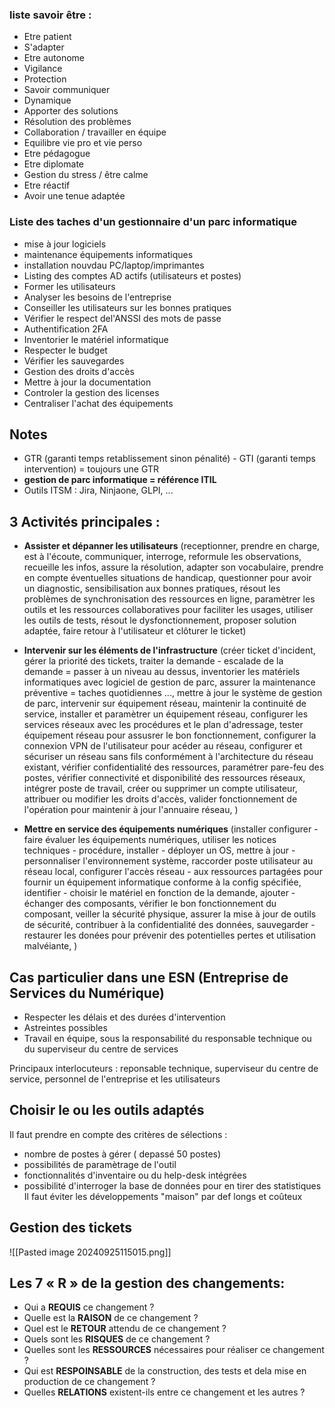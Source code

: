 ### liste savoir être : 
- Etre patient
- S'adapter
- Etre autonome
- Vigilance
- Protection
- Savoir communiquer
- Dynamique
- Apporter des solutions
- Résolution des problèmes
- Collaboration / travailler en équipe
- Equilibre vie pro et vie perso
- Etre pédagogue
- Etre diplomate
- Gestion du stress / être calme
- Etre réactif
- Avoir une tenue adaptée
### Liste des taches d'un gestionnaire d'un parc informatique
- mise à jour logiciels
- maintenance équipements informatiques
- installation nouvdau PC/laptop/imprimantes
- Listing des comptes AD actifs (utilisateurs et postes)
- Former les utilisateurs
- Analyser les besoins de l'entreprise
- Conseiller les utilisateurs sur les bonnes pratiques
- Vérifier le respect del'ANSSI des mots de passe
- Authentification 2FA 
- Inventorier le matériel informatique
- Respecter le budget
- Vérifier les sauvegardes
- Gestion des droits d'accès
- Mettre à jour la documentation
- Controler la gestion des licenses
- Centraliser l'achat des équipements

## Notes 

- GTR (garanti temps retablissement sinon pénalité) - GTI (garanti temps intervention) = toujours une GTR
- **gestion de parc informatique = référence ITIL**
- Outils ITSM : Jira, Ninjaone, GLPI, ...
## 3 Activités principales : 

- **Assister et dépanner les utilisateurs** (receptionner, prendre en charge, est à l'écoute, communiquer, interroge, reformule les observations, recueille les infos, assure la résolution, adapter son vocabulaire, prendre en compte éventuelles situations de handicap, questionner pour avoir un diagnostic, sensibilisation aux bonnes pratiques, résout les problèmes de synchronisation des ressources en ligne, paramètrer les outils et les ressources collaboratives pour faciliter les usages, utiliser les outils de tests, résout le dysfonctionnement, proposer solution adaptée, faire retour à l'utilisateur et clôturer le ticket) 

- **Intervenir sur les éléments de l'infrastructure** (créer ticket d'incident, gérer la priorité des tickets, traiter la demande - escalade de la demande = passer à un niveau au dessus, inventorier les matériels informatiques avec logiciel de gestion de parc, assurer la maintenance préventive = taches quotidiennes ..., mettre à jour le système de gestion de parc, intervenir sur équipement réseau, maintenir la continuité de service, installer et paramètrer un équipement réseau, configurer les services réseaux avec les procédures et le plan d'adressage, tester équipement réseau pour assusrer le bon fonctionnement, configurer la connexion VPN de l'utilisateur pour acéder au réseau, configurer et sécuriser un réseau sans fils conformément à l'architecture du réseau existant, vérifier confidentialité des ressources, paramétrer pare-feu des postes, vérifier connectivité et disponibilité des ressources réseaux, intégrer poste de travail, créer ou supprimer un compte utilisateur, attribuer ou modifier les droits d'accès, valider fonctionnement de l'opération pour maintenir à jour l'annuaire réseau, ) 

- **Mettre en service des équipements numériques** (installer configurer - faire évaluer les équipements numériques, utiliser les notices techniques - procédure, installer - déployer un OS, mettre à jour - personnaliser l'environnement système, raccorder poste utilisateur au réseau local, configurer l'accès réseau - aux ressources partagées pour fournir un équipement informatique conforme à la config spécifiée, identifier - choisir le matériel en fonction de la demande, ajouter - échanger des composants, vérifier le bon fonctionnement du composant, veiller la sécurité physique, assurer la mise à jour de outils de sécurité, contribuer à la confidentialité des données, sauvegarder - restaurer les donées pour prévenir des potentielles pertes et utilisation malvéiante, )

## Cas particulier dans une ESN (Entreprise de Services du Numérique)

- Respecter les délais et des durées d'intervention
- Astreintes possibles
- Travail en équipe, sous la responsabilité du responsable technique ou du superviseur du centre de  services

Principaux interlocuteurs : reponsable technique, superviseur du centre de service, personnel de l'entreprise et les utilisateurs

## Choisir le ou les outils adaptés

Il faut prendre en compte des critères de sélections :
- nombre de postes à gérer ( depassé 50 postes)
- possibilités de paramètrage de l'outil
- fonctionnalités d'inventaire ou du help-desk intégrées
- possibilité d'interroger la base de données pour en tirer des statistiques
Il faut éviter les développements "maison" par def longs et coûteux 

## Gestion des tickets 

![[Pasted image 20240925115015.png]]

## Les 7 « R » de la gestion des changements:  

- Qui a **REQUIS** ce changement ?  
- Quelle est la **RAISON** de ce changement ?  
- Quel est le **RETOUR** attendu de ce changement ?  
- Quels sont les **RISQUES** de ce changement ?  
- Quelles sont les **RESSOURCES** nécessaires pour réaliser ce changement ?  
- Qui est **RESPOINSABLE** de la construction, des tests et dela mise en production de ce changement ?  
- Quelles **RELATIONS** existent-ils entre ce changement et les autres ?
